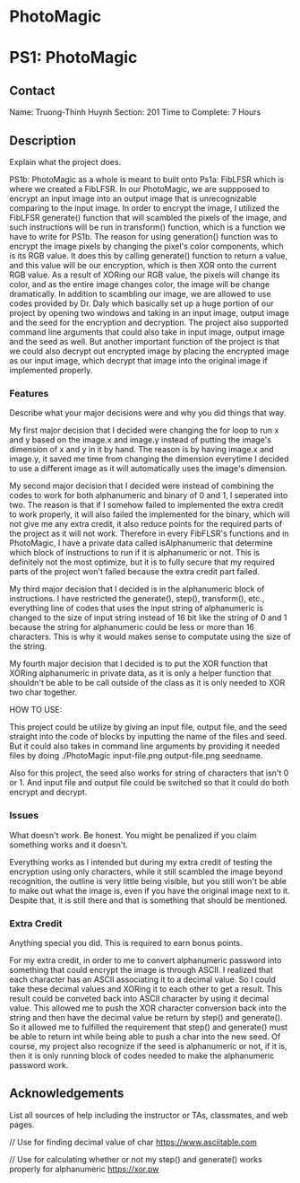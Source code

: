# PhotoMagic

# PS1: PhotoMagic

## Contact
Name: Truong-Thinh Huynh
Section: 201
Time to Complete: 7 Hours


## Description
Explain what the project does.

PS1b: PhotoMagic as a whole is meant to built onto Ps1a: FibLFSR which is where we created a FibLFSR. In our PhotoMagic, we are suppposed to encrypt an input image into an output image that is unrecognizable comparing to the input image. In order to encrypt the image, I utilized the FibLFSR generate() function that will scambled the pixels of the image, and such instructions will be run in transform() function, which is a function we have to write for PS1b. The reason for using generation() function was to encrypt the image pixels by changing the pixel's color components, which is its RGB value. It does this by calling generate() function to return a value, and this value will be our encryption, which is then XOR onto the current RGB value. As a result of XORing our RGB value, the pixels will change its color, and as the entire image changes color, the image will be change dramatically. In addition to scambling our image, we are allowed to use codes provided by Dr. Daly which basically set up a huge portion of our project by opening two windows and taking in an input image, output image and the seed for the encryption and decryption. The project also supported command line arguments that could also take in input image, output image and the seed as well. But another important function of the project is that we could also decrypt out encrypted image by placing the encrypted image as our input image, which decrypt that image into the original image if implemented properly.

### Features
Describe what your major decisions were and why you did things that way.

My first major decision that I decided were changing the for loop to run x and y based on the image.x and image.y instead of putting the image's dimension of x and y in it by hand. The reason is  by having image.x and image.y, it saved me time from changing the dimension everytime I decided to use a different image as it will automatically uses the image's dimension.

My second major decision that I decided were instead of combining the codes to work for both alphanumeric and binary of 0 and 1, I seperated into two. The reason is that if I somehow failed to implemented the extra credit to work properly, it will also failed the implemented for the binary, which will not give me any extra credit, it also reduce points for the required parts of the project as it will not work. Therefore in every FibFLSR's functions and in PhotoMagic, I have a private data called isAlphanumeric that determine which block of instructions to run if it is alphanumeric or not. This is definitely not the most optimize, but it is to fully secure that my required parts of the project won't failed because the extra credit part failed.

My third major decision that I decided is in the alphanumeric block of instructions. I have restricted the generate(), step(), transform(), etc., everything line of codes that uses the input string of alphanumeric is changed to the size of input string instead of 16 bit like the string of 0 and 1 because the string for alphanumeric could be less or more than 16 characters. This is why it would makes sense to computate using the size of the string.

My fourth major decision that I decided is to put the XOR function that XORing alphanumeric in private data, as it is only a helper function that shouldn't be able to be call outside of the class as it is only needed to XOR two char together. 

HOW TO USE:

This project could be utilize by giving an input file, output file, and the seed straight into the code of blocks by inputting the name of the files and seed. But it could also takes in command line arguments by providing it needed files by doing ./PhotoMagic input-file.png output-file.png seedname.

Also for this project, the seed also works for string of characters that isn't 0 or 1. And input file and output file could be switched so that it could do both encrypt and decrypt.

### Issues
What doesn't work.  Be honest.  You might be penalized if you claim something works and it doesn't.

Everything works as I intended but during my extra credit of testing the encryption using only characters, while it still scambled the image beyond recognition, the outline is very little being visible, but you still won't be able to make out what the image is, even if you have the original image next to it. Despite that, it is still there and that is something that should be mentioned.

### Extra Credit
Anything special you did.  This is required to earn bonus points.

For my extra credit, in order to me to convert alphanumeric password into something that could encrypt the image is through ASCII. I realized that each character has an ASCII associating it to a decimal value. So I could take these decimal values and XORing it to each other to get a result. This result could be conveted back into ASCII character by using it decimal value. This allowed me to push the XOR character conversion back into the string and then have the decimal value be return by step() and generate(). So it allowed me to fulfilled the requirement that step() and generate() must be able to return int while being able to push a char into the new seed. Of course, my project also recognize if the seed is alphanumeric or not, if it is, then it is only running block of codes needed to make the alphanumeric password work.

## Acknowledgements
List all sources of help including the instructor or TAs, classmates, and web pages.

// Use for finding decimal value of char
https://www.asciitable.com

// Use for calculating whether or not my step() and generate() works properly for alphanumeric
https://xor.pw
